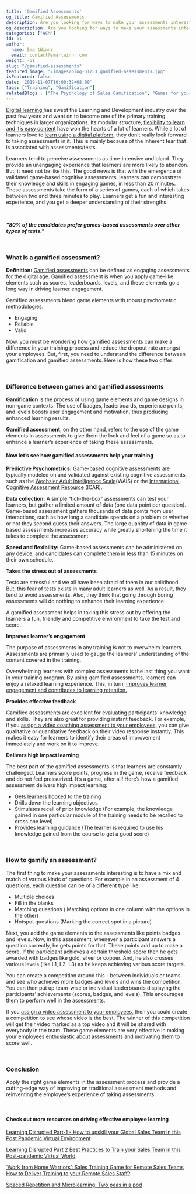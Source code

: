 ```yaml
---
title: 'Gamified Assessments'
og_title: Gamified Assessments
description: Are you looking for ways to make your assessments interesting and engaging? Learn how to gamify them.
og_description: Are you looking for ways to make your assessments interesting and engaging? Learn how to gamify them.
categories: ["ACM"]
id: 51
author:
  name: SmartWinnr
  email: contact@smartwinnr.com
weight: -51
slug: "/gamified-assessments"
featured_image: "/images/blog-51/51.gamified-assessments.jpg"
isFeatured: false
date: '2019-11-07T10:00:32+08:00'
tags: ["Training", "Gamification"]
relatedBlogs : ["The Psychology of Sales Gamification", "Games for your Offsite","7 Sales Training Games that actually boost your sales team’s skills"]
---
```


<a href="https://www.smartwinnr.com/post/learning-disrupte-how-to-upskill-your-global-sales-team-in-this-post-pandemic-virtual-environment/" target="_blank" class="ml_custom_link"> Digital learning </a>has swept the Learning and Development industry over the past few years and went on to become one of the primary training techniques in larger organizations. Its modular structure, <a href="https://www.smartwinnr.com/post/how-to-convert-a-powerpoint-presentation-into-microlearning-content/" target="_blank" class="ml_custom_link"> flexibility to learn and it’s easy content</a> have won the hearts of a lot of learners. While a lot of learners love to <a href="https://www.smartwinnr.com/post/transform-your-2-day-face-to-face-training-into-a-microsoft-teams-virtual-training/" target="_blank" class="ml_custom_link"> learn using a digital platform,</a> they don’t really look forward to taking assessments in it. This is mainly because of the inherent fear that is associated with assessments/tests. 

Learners tend to perceive assessments as time-intensive and bland. They provide an unengaging experience that learners are more likely to abandon. But, it need not be like this. The good news is that with the emergence of validated game-based cognitive assessments, learners can demonstrate their knowledge and skills in engaging games, in less than 20 minutes. These assessments take the form of a series of games, each of which takes between two and three minutes to play. Learners get a fun and interesting experience, and you get a deeper understanding of their strengths.

<br>

**_"80% of the candidates prefer games-based assessments over other types of tests."_**

<br>

### **What is a gamified assessment?**

**Definition:** <a href="https://www.smartwinnr.com/post/work-from-home-warriors-sales-training-game-for-remote-sales-teams/#1-ask-5-questions-everyday" target="_blank" class="ml_custom_link"> Gamified assessments</a> can be defined as engaging assessments for the digital age. Gamified assessment is when you apply game-like elements such as scores, leaderboards, levels, and these elements go a long way in driving learner engagement.

Gamified assessments blend game elements with robust psychometric methodologies.

<ul>
<li>Engaging</li>
<li>Reliable</li>
<li>Valid</li>
</ul>

Now, you must be wondering how gamified assessments can make a difference in your training process and reduce the dropout rate amongst your employees. But, first, you need to understand the difference between gamification and gamified assessments. Here is how these two differ:

<br>

### **Difference between games and gamified assessments** 

**Gamification** is the process of using game elements and game designs in non-game contexts. The use of badges, leaderboards, experience points, and levels boosts user engagement and motivation, thus producing enhanced learning results.

**Gamified assessment**, on the other hand, refers to the use of the game elements in assessments to give them the look and feel of a game so as to enhance a learner’s experience of taking these assessments.

#### Now let’s see how gamified assessments help your training

**Predictive Psychometrics:** Game-based cognitive assessments are typically modeled on and validated against existing cognitive assessments, such as the <a  href="https://www.pearsonclinical.com/psychology/products/100000392/wechsler-adult-intelligence-scalefourth-edition-wais-iv.html" class="ml_custom_link" target="_blank">Wechsler Adult Intelligence Scale</a>(WAIS) or the <a  href="https://icar-project.com/ICAR_Catalogue.pdf" class="ml_custom_link" target="_blank">International Cognitive Assessment Resource</a> (ICAR).

**Data collection:** A simple “tick-the-box” assessments can test your learners, but gather a limited amount of data (one data point per question). Game-based assessment gathers thousands of data points from user interactions, such as how long a candidate spends on a problem or whether or not they second guess their answers. The large quantity of data in game-based assessments increases accuracy while greatly shortening the time it takes to complete the assessment.

**Speed and flexibility:** Game-based assessments can be administered on any device, and candidates can complete them in less than 15 minutes on their own schedule.

**Takes the stress out of assessments**

Tests are stressful and we all have been afraid of them in our childhood. But, this fear of tests exists in many adult learners as well. As a result, they tend to avoid assessments. Also, they think that going through boring assessments will do nothing to enhance their learning experience. 
 
A gamified assessment helps in taking this stress out by offering the learners a fun, friendly and competitive environment to take the test and score.

**Improves learner’s engagement**

The purpose of assessments in any training is not to overwhelm learners. Assessments are primarily used to gauge the learners’ understanding of the content covered in the training. 
 
Overwhelming learners with complex assessments is the last thing you want in your training program. By using gamified assessments, learners can enjoy a relaxed learning experience. This, in turn, <a href="https://www.smartwinnr.com/post/drive-engagement-in-remote-learning-in-workplaces/" target="_blank" class="ml_custom_link"> improves learner engagement and contributes to learning retention.</a>

**Provides effective feedback**

Gamified assessments are excellent for evaluating participants’ knowledge and skills. They are also great for providing instant feedback. For example, if you <a href="https://www.smartwinnr.com/post/best-practices-to-drive-video-coaching/" target="_blank" class="ml_custom_link"> assign a video coaching assessment to your employees,</a> you can give qualitative or quantitative feedback on their video response instantly. This makes it easy for learners to identify their areas of improvement immediately and work on it to improve.

**Delivers high impact learning**

The best part of the gamified assessments is that learners are constantly challenged. Learners score points, progress in the game, receive feedback and do not feel pressurized. It’s a game, after all! Here’s how a gamified assessment delivers high impact learning:

<ul>
<li>Gets learners hooked to the training</li>
<li>Drills down the learning objectives</li>
<li>Stimulates recall of prior knowledge (For example, the knowledge gained in one particular module of the training needs to be recalled to cross one level)</li>
<li>Provides learning guidance (The learner is required to use his knowledge gained from the course to get a good score)</li>
</ul>

<br>

### **How to gamify an assessment?**

The first thing to make your assessments interesting is to have a mix and match of various kinds of questions. For example in an assessment of 4 questions, each question can be of a different type like:

<ul>
<li>Multiple choices</li>
<li>Fill in the blanks</li>
<li>Matching questions ( Matching options in one column with the options in the other)</li>
<li>Hotspot questions (Marking the correct spot in a picture)</li>
</ul>

 Next, you add the game elements to the assessments like points badges and levels. Now, in this assessment, whenever a participant answers a question correctly, he gets points for that. These points add up to make a score. If the participant achieves a certain threshold score then he gets awarded with badges like gold, silver or copper. And, he also crosses various levels (like L1, L2, L3) as he keeps achieving various score targets. 

You can create a competition around this - between individuals or teams and see who achieves more badges and levels and wins the competition. You can then put up team-wise or individual leaderboards displaying the participants’ achievements (scores, badges, and levels). This encourages them to perform well in the assessments.

If you <a href="https://www.smartwinnr.com/post/scenarios-where-sales-coaching-can-be-used/" target="_blank" class="ml_custom_link"> assign a video assessment to your employees,</a> then you could create a competition to see whose video is the best. The winner of this competition will get their video marked as a top video and it will be shared with everybody in the team. These game elements are very effective in making your employees enthusiastic about assessments and motivating them to score well.

<br>

### **Conclusion**

Apply the right game elements in the assessment process and provide a cutting-edge way of improving on traditional assessment methods and reinventing the employee’s experience of taking assessments.

<br>

#### **Check out more resources on driving effective employee learning**

<a href="https://smartwinnr.com/post/learning-disrupte-how-to-upskill-your-global-sales-team-in-this-post-pandemic-virtual-environment/" target="_blank" class="ml_custom_link"> Learning Disrupted Part-1 - How to upskill your Global Sales Team in this Post Pandemic Virtual Environment</a>

<a href="https://smartwinnr.com/post/learning-disrupted-part-2-best-practices-to-train-your-sales-team-in-this-post-pandemic-virtual-world/" target="_blank" class="ml_custom_link"> Learning Disrupted Part 2 Best Practices to Train your Sales Team in this Post-pandemic Virtual World</a>

<a href="https://smartwinnr.com/post/work-from-home-warriors-sales-training-game-for-remote-sales-teams/" target="_blank" class="ml_custom_link"> ‘Work from Home Warriors’: Sales Training Game for Remote Sales Teams
How to Deliver Training to your Remote Sales Staff?</a>

<a href="https://smartwinnr.com/post/spaced-repetition-and-microlearning-two-peas-in-a-pod/" target="_blank" class="ml_custom_link"> Spaced Repetition and Microlearning: Two peas in a pod</a>














